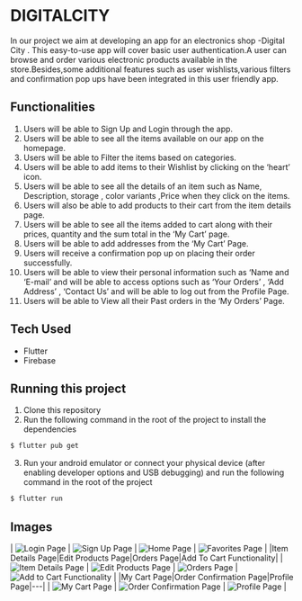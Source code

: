 # DIGITALCITY

In our project we aim at developing an app for an electronics shop -Digital City . This easy-to-use app will cover basic user authentication.A user can browse and order various electronic products available in the store.Besides,some additional features such as user wishlists,various filters and confirmation pop ups have been integrated in this user friendly app.
 
## Functionalities

1. Users will be able to Sign Up and Login through the app.
2. Users will be able to see all the items available on our app on the homepage.
3. Users will be able to Filter the items based on categories.
4. Users will be able to add items to their Wishlist by clicking on the ‘heart’ icon.
5. Users will be able to see all the details of an item such as Name, Description, storage , color variants ,Price when they click on the items.
6. Users will also be able to add products to their cart from the item details page.
7. Users will be able to see all the items added to cart along with their prices, quantity and the sum total in the ‘My Cart’ page.
8. Users will be able to add addresses from the ‘My Cart’ Page.
9. Users will receive a confirmation pop up on placing their order successfully.
10. Users will be able to view their personal information such as ‘Name and ‘E-mail’ and will be able to access options such as ‘Your Orders’ , ‘Add Address’ , ‘Contact Us’ and will be able to log out from the Profile Page.
11. Users will be able to View all their Past orders in the ‘My Orders’ Page.


## Tech Used

- Flutter
- Firebase

## Running this project
 

1. Clone this repository
2. Run the following command in the root of the project to install the dependencies

```sh
$ flutter pub get
```

3. Run your android emulator or connect your physical device (after enabling developer options and USB debugging) and run the following command in the root of the project

```sh
$ flutter run
```

## Images

| ![Login Page](shop_app/screenshots/ss1_login.png) | ![Sign Up Page](shop_app/screenshots/ss2_signup.png) | ![Home Page](shop_app/screenshots/ss3_home1.png) | ![Favorites Page](shop_app/screenshots/ss5_favorites.png) |
|Item Details Page|Edit Products Page|Orders Page|Add To Cart Functionality|
| ![Item Details Page](shop_app/screenshots/ss6_itemdet.png) | ![Edit Products Page](shop_app/screenshots/ss7_products_edit.png) | ![Orders Page](shop_app/screenshots/ss8_orders.png) | ![Add to Cart Functionality](shop_app/screenshots/ss9_addcart.png) |
|My Cart Page|Order Confirmation Page|Profile Page|---|
| ![My Cart Page](shop_app/screenshots/ss10_cart.png) | ![Order Confirmation Page](shop_app/screenshots/ss11_addconf.png) | ![Profile Page](shop_app/screenshots/ss12_profile.png) | 
